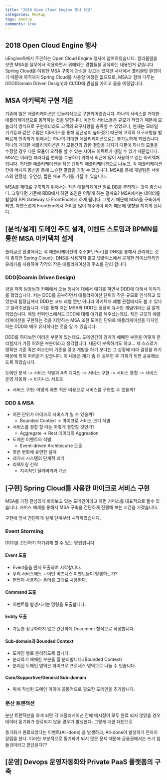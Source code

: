 ```yaml
---
title: "2018 Open Cloud Engine 행사 회고"
categories: Meetup
tags: meetup
comments: true
---
```




## 2018 Open Cloud Engine 행사

uEngine측에서 주관하는 Open Cloud Engine 행사에 참여하였습니다. 컬리큠럼을 보면 MSA를 실무에서 적용하면서 겪에되는 경험들을 공유하는 내용인거 같습니다. Spring Cloud를 이용한 MSA 구축에 관심을 갖고는 있지만 사내에서 폴리글랏 환경이기 때문에 아직까지 Spring Cloud를 사용할 예정은 없으므로, MSA과 함께 다루는 DDD(Domain Driven Design)과 CI/CD에 관심을 가지고 들을 예정입니다.



## MSA 아키텍처 구현 개론

기존에 많은 애플리케이션은 모놀리식으로 구현되어있습니다. 하나의 서비스를 거대한 애플리케이션으로 동작하는 것을 말합니다. 예전의 서비스들은 규모가 작았기 때문에 모놀리식 방식으로 구현하더라도 고객의 요구사항을 충족할 수 있었으나, 현재는 모바일 기기등과 같은 수많은 디바이스를 통해 접근성이 높아졌기 때문에 고객의 요구사항을 발빠르게 만족하기 위해서는 하나의 거대한 애플리케이션으로는 불가능하게 되었습니다. 하나의 거대한 애플리케이션은 각 모듈간의 강한 결합을 가지기 때문에 하나의 모듈을 수정할 경우 다른 모듈이 오작동 할 수 있는 사이드 이펙트가 생길 수 있기 때문입니다. MSA는 이러한 패러다임 변화를 수용하기 위해서 최근에 많이 사용하고 있는 아키텍처 입니다. 거대한 애플리케이션을 작은 단위의 애플리케이션으로 나누고, 각 애플리케이션 간에 메시지 통신을 통해 느슨한 결합을 가질 수 있습니다. MSA를 통해 개발팀은 서비스의 안정성, 유연성, 짧은 배포 주기를 가질 수 있습니다.



MSA를 제대로 구축하기 위해서는 작은 애플리케이션 벌로 DB를 분리하는 것이 좋습니다. 그렇다면 기존에 RDB에서 하던 조인은 어떻게 하는 걸까요? MSA에서는 데이터를 합칠때 API Gateway 나 FrontEnd에서 하게 됩니다. 그렇기 때문에 MSA를 구축하게 되면, 자연스럽게 FrontEnd에서 처리를 많이 해주어야 하기 때문에 영향을 끼치게 됩니다.



## [분석/설계] 도메인 주도 설계, 이벤트 스토밍과 BPMN를 통한 MSA 아키텍처 설계

폴리글랏 환경에서는 각 애플리케이션의 주소(IP, Port)를 DNS를 통해서 관리하는 것이 좋지만 Spring Cloud는 DNS를 사용하지 않고 넷플릭스에서 공개한 라이브러리인 유레카를 사용하여 각각의 작은 애플리케이션의 주소를 관리 합니다.



### DDD(Doamin Driven Design)

금일 저희 팀장님과 카페에서 오늘 행사에 대해서 얘기를 하면서 DDD에 대해서 이야기를 했었습니다. 저는 DDD를 공부하면서 애플리케이션 단위의 작은 규모로 인식하고 있었는데 팀장님께서 DDD는 코드 레벨 뿐만 아니라 아키텍처 레벨 관점에서도 볼 수 있다고 알려주셨습니다. 이를 통해 저는 MSA와 DDD는 굉장히 유사한 개념이라는 걸 알게되었습니다. 해당 컨퍼런스에서도 DDD에 대해 얘기를 해주셨는데요. 작은 규모의 애플리케이션을 구현하는 것을 지향하는 MSA 또한 도메인 단위로 애플리케이션을 디자인하는 DDD와 매우 유사하다는 것을 알 수 있습니다.

DDD를 하다보면 어려운 부분이 있는데요. 도메인간의 경계가 애매한 부분을 어떻게 분리할지가 가장 어려운 부분이라고 생각합니다. 내공이 부족하기도 하고... 제 스스로가 명확한 기준 혹은 최소한의 기준을 갖고 개발을 하기 보다는 그 상황에 따라 결정을 하기 때문에 특히 어려운거 같습니다. 이 내용은 제가 좀 더 공부한 후 기회가 되면 공유해보도록 하겠습니다.



도메인 분석 -> 서비스 식별과 API 디자인 -> 서비스 구현 -> 서비스 통합 -> 서비스 운영 자동화 -> 비지니스 서포트

- 서비스 구현: 어떻게 하면 적은 비용으로 서비스를 구현할 수 있을까?



### DDD & MSA

- 어떤 단위가 마이크로 서비스가 될 수 있을까?
  - Bounded Context -> 마이크로 서비스 크기 식별
- 서비스를 결합 할 때는 어떻게 결합할 것인가?
  - Aggregate -> Rest 데이터의 Aggreation
- 도메인 이벤트의 식별
  - Event-driven Architecutre 도출
- 잦은 변화에 유연한 설계
- 레거시 시스템의 단계적 폐기
- 리팩토링 전략
  - 지속적인 딜리버리와 개선



## [구현] Spring Cloud를 사용한 마이크로 서비스 구현

MSA를 가장 관심있게 바라보고 있는 도메인이라고 하면 커머스를 대표적으로 들수 있습니다. 커머스 예제를 통해서 MSA 구축을 간단하게 진행해 보는 시간을 가졌습니다.



구현에 앞서 간단하게 설계 단계부터 시작하였습니다.

### Event Storming

DDD를 간단하기 하기위해 할 수 있는 방법입니다.

#### Event 도출

- Event들을 먼저 도출하여 시작합니다.
- 우리 서비스에느 ㄴ어떤 비즈니스 이벤트들이 발생하는가?
- 현업이 사용하는 용어를 그대로 사용한다.

#### Command 도출

- 이벤트를 발생시키는 명령을 도출합니다.

#### Entity 도출

- 가능한 정규화하지 않고 간단하게 Document 형식으로 작성합니다.



#### Sub-domain과 Bounded Context

- 도메인 별로 분리하도록 합니다.
- 분리하기 애매한 부분을 잘 분리합니다.(Bounded Context)
- 분리된 도메인 영역은 마이크로 프로세스 영역으로 나눌 수 잇습니다.



#### Core/Supportive/General Sub-domain

- 위에 작성된 도메인 이외에 공통적으로 필요한 도메인을 추가합니다.



### 분산 트랜잭션

분산 트랜잭션을 하게 되면 각 애플리케이션 간에 메시징이 모두 완료 되지 않았을 경우 데이터 동기화가 완료되지 않을 경우가 발생한다. 그렇게 대한 대안으로

동기화가 완료되었다는 이벤트(All-done) 을 발생하고, All-done이 발생하기 전까지 알림을 한다. 이러한 부분적으로 동기화가 되지 않은 문제 때문에 금융권에서는 쓰기 힘들것이라고 판단된다??

## [운영] Devops 운영자동화와 Private PaaS 플랫폼의 구축

### 